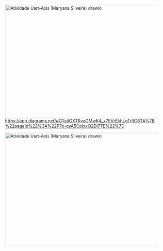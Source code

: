 <img width="1251" height="372" alt="Atividade Uart-Axis (Maryana Silveira) drawio" src="https://github.com/user-attachments/assets/837f9232-56e4-454f-83d9-e17fd82409ad" />https://app.diagrams.net/#G1jzjIGXTRvuGMwK4_x7EVrEkhLgTr0C6T#%7B%22pageId%22%3A%22P7o-qyA5CpIxxQ2DI7TE%22%7D

<img width="1251" height="372" alt="Atividade Uart-Axis (Maryana Silveira) drawio" src="https://github.com/user-attachments/assets/9b0e108e-48b6-4839-ab4c-3ea963a809d2" />
